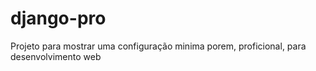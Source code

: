 # django-pro
Projeto para mostrar uma configuração minima porem, proficional, para desenvolvimento web
